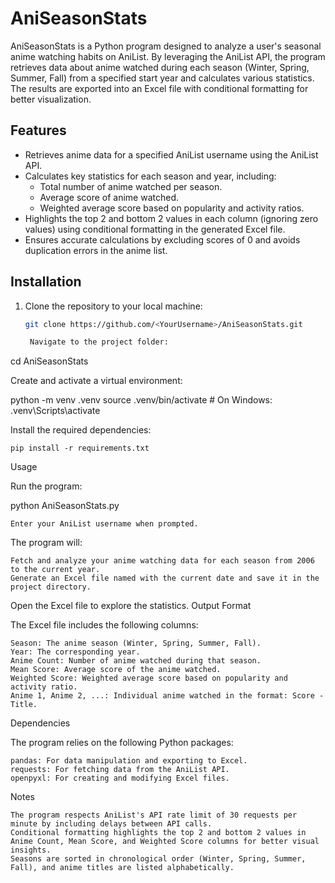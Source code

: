 # AniSeasonStats

AniSeasonStats is a Python program designed to analyze a user's seasonal anime watching habits on AniList. By leveraging the AniList API, the program retrieves data about anime watched during each season (Winter, Spring, Summer, Fall) from a specified start year and calculates various statistics. The results are exported into an Excel file with conditional formatting for better visualization.

## Features

- Retrieves anime data for a specified AniList username using the AniList API.
- Calculates key statistics for each season and year, including:
  - Total number of anime watched per season.
  - Average score of anime watched.
  - Weighted average score based on popularity and activity ratios.
- Highlights the top 2 and bottom 2 values in each column (ignoring zero values) using conditional formatting in the generated Excel file.
- Ensures accurate calculations by excluding scores of 0 and avoids duplication errors in the anime list.

## Installation

1. Clone the repository to your local machine:
   ```bash
   git clone https://github.com/<YourUsername>/AniSeasonStats.git

    Navigate to the project folder:

cd AniSeasonStats

Create and activate a virtual environment:

python -m venv .venv
source .venv/bin/activate  # On Windows: .venv\Scripts\activate

Install the required dependencies:

    pip install -r requirements.txt

Usage

Run the program:

python AniSeasonStats.py

    Enter your AniList username when prompted.

The program will:

    Fetch and analyze your anime watching data for each season from 2006 to the current year.
    Generate an Excel file named with the current date and save it in the project directory.

Open the Excel file to explore the statistics.
Output Format

The Excel file includes the following columns:

    Season: The anime season (Winter, Spring, Summer, Fall).
    Year: The corresponding year.
    Anime Count: Number of anime watched during that season.
    Mean Score: Average score of the anime watched.
    Weighted Score: Weighted average score based on popularity and activity ratio.
    Anime 1, Anime 2, ...: Individual anime watched in the format: Score - Title.

Dependencies

The program relies on the following Python packages:

    pandas: For data manipulation and exporting to Excel.
    requests: For fetching data from the AniList API.
    openpyxl: For creating and modifying Excel files.

Notes

    The program respects AniList's API rate limit of 30 requests per minute by including delays between API calls.
    Conditional formatting highlights the top 2 and bottom 2 values in Anime Count, Mean Score, and Weighted Score columns for better visual insights.
    Seasons are sorted in chronological order (Winter, Spring, Summer, Fall), and anime titles are listed alphabetically.